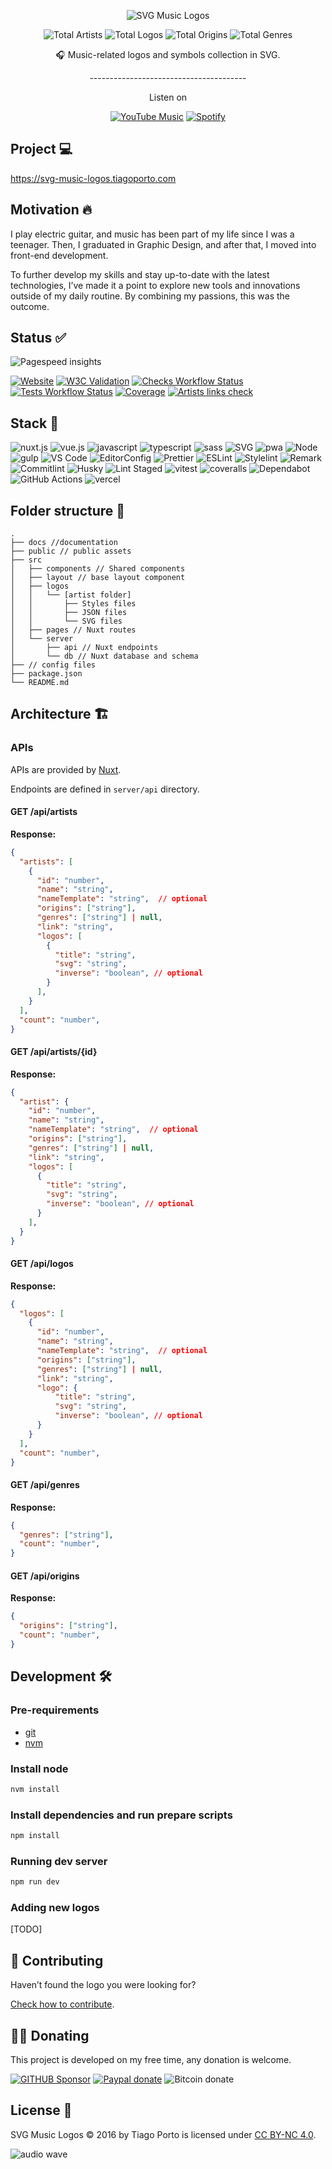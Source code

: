 <div align="center">

![SVG Music Logos](./docs/logo.svg)

<!-- replace start -->

![Total Artists](https://img.shields.io/badge/artists-192-blue.svg?style=flat-square)
![Total Logos](https://img.shields.io/badge/logos-342-blue.svg?style=flat-square)
![Total Origins](https://img.shields.io/badge/origins-20-blue.svg?style=flat-square)
![Total Genres](https://img.shields.io/badge/genres-59-blue.svg?style=flat-square)

<!-- replace end -->

🎧  Music-related logos and symbols collection in SVG.

\---------------------------------------

Listen on

[![YouTube Music](https://img.shields.io/badge/youtube%20music-playlist-555?style=flat-square\&logo=youtube-music\&labelColor=FF0000)][youtube-music-playlist]
[![Spotify](https://img.shields.io/badge/spotify-playlist-555?style=flat-square\&logo=spotify\&labelColor=1DB954\&logoColor=fff)][spotify-playlist]

</div>

## Project 💻

<https://svg-music-logos.tiagoporto.com>

## Motivation 🔥

I play electric guitar, and music has been part of my life since I was a teenager. Then, I graduated in Graphic Design, and after that, I moved into front-end development.

To further develop my skills and stay up-to-date with the latest technologies, I’ve made it a point to explore new tools and innovations outside of my daily routine. By combining my passions, this was the outcome.

## Status ✅

![Pagespeed insights](./docs/pagespeed.svg)

[![Website](https://img.shields.io/website/https/svg-music-logos.tiagoporto.com.svg?down_color=lightgrey\&down_message=offline\&style=flat-square\&up_message=online)][project]
[![W3C Validation](https://img.shields.io/w3c-validation/html.svg?style=flat-square\&targetUrl=https://svg-music-logos.tiagoporto.com)][w3c]
[![Checks Workflow Status](https://img.shields.io/github/actions/workflow/status/tiagoporto/svg-music-logos/checks.yml?label=checks\&style=flat-square)][checks-workflow]
[![Tests Workflow Status](https://img.shields.io/github/actions/workflow/status/tiagoporto/svg-music-logos/unit-tests.yml?label=unit%20tests\&style=flat-square)][unit-tests-workflow]
[![Coverage](https://img.shields.io/coverallsCoverage/github/tiagoporto/svg-music-logos?style=flat-square)][coverage]
[![Artists links check](https://img.shields.io/github/actions/workflow/status/tiagoporto/svg-music-logos/dead-link.yml?branch=main\&style=flat-square\&label=artists%20links)][dead-links-workflow]

## Stack 🧰

![nuxt.js](https://img.shields.io/badge/nuxt.js-%2300DC82?style=for-the-badge\&logo=nuxt.js\&logoColor=white)
![vue.js](https://img.shields.io/badge/vue.js-%234FC08D?style=for-the-badge\&logo=vue.js\&logoColor=white)
![javascript](https://img.shields.io/badge/javascript-%23333?style=for-the-badge\&logo=javascript)
![typescript](https://img.shields.io/badge/typescript-%23007ACC?style=for-the-badge\&logo=typescript\&logoColor=white)
![sass](https://img.shields.io/badge/sass-%23CC6699?style=for-the-badge\&logo=sass\&logoColor=white)
![SVG](https://img.shields.io/badge/svg-%23462b01?style=for-the-badge\&logo=svg)
![pwa](https://img.shields.io/badge/pwa-%235A0FC8?style=for-the-badge\&logo=pwa\&logoColor=white)
![Node](https://img.shields.io/badge/Nodejs-%23339933.svg?style=for-the-badge\&logo=node.js\&logoColor=white)
![gulp](https://img.shields.io/badge/gulp-%23CF4647?style=for-the-badge\&logo=gulp\&logoColor=white)
![VS Code](https://img.shields.io/badge/VS%20Code-0078d7.svg?style=for-the-badge\&logo=visual-studio-code\&logoColor=white)
![EditorConfig](https://img.shields.io/badge/EditorConfig-%23E0EFEF.svg?style=for-the-badge\&logo=editorconfig\&logoColor=black)
![Prettier](https://img.shields.io/badge/Prettier-1A2B34.svg?style=for-the-badge\&logo=prettier)
![ESLint](https://img.shields.io/badge/ESLint-%234B32C3.svg?style=for-the-badge\&logo=eslint\&logoColor=white)
![Stylelint](https://img.shields.io/badge/Stylelint-%231B3A4B.svg?style=for-the-badge\&logo=stylelint\&logoColor=white)
![Remark](https://img.shields.io/badge/Remark-%230A0E0F.svg?style=for-the-badge\&logo=remark\&logoColor=d80303)
![Commitlint](https://img.shields.io/badge/Commitlint-%23000.svg?style=for-the-badge\&logo=commitlint\&logoColor=white)
![Husky](https://img.shields.io/badge/Husky-%23161618.svg?style=for-the-badge)
![Lint Staged](https://img.shields.io/badge/Lint%20Staged-%23FFF.svg?style=for-the-badge)
![vitest](https://img.shields.io/badge/vitest-%23000?style=for-the-badge\&logo=vitest\&logoColor=yellow)
![coveralls](https://img.shields.io/badge/coveralls-%233F5767?style=for-the-badge\&logo=coveralls)
![Dependabot](https://img.shields.io/badge/dependabot-%23025E8C?style=for-the-badge\&logo=dependabot\&logoColor=white)
![GitHub Actions](https://img.shields.io/badge/github%20actions-%232671E5.svg?style=for-the-badge\&logo=githubactions\&logoColor=white)
![vercel](https://img.shields.io/badge/vercel-%23000000?style=for-the-badge\&logo=vercel\&logoColor=white)

<!-- ![PostCSS](https://img.shields.io/badge/PostCSS-%23DD3A0A.svg?style=for-the-badge&logo=postcss&logoColor=white)
![Browserslist](https://img.shields.io/badge/Browserslist-%23FED538.svg?style=for-the-badge&color=%231D1D1D)
 -->

## Folder structure 📂

```text
.
├── docs //documentation
├── public // public assets
├── src
│   ├── components // Shared components
│   ├── layout // base layout component
│   ├── logos
│   │   └── [artist folder]
│   │       ├── Styles files
│   │       ├── JSON files
│   │       └── SVG files
│   ├── pages // Nuxt routes
│   └── server
│       ├── api // Nuxt endpoints
│       └── db // Nuxt database and schema
├── // config files
├── package.json
└── README.md
```

## Architecture 🏗

### APIs

APIs are provided by [Nuxt](https://nuxt.com/docs/getting-started/server).

Endpoints are defined in `server/api` directory.

#### GET /api/artists

**Response:**

```json
{
  "artists": [
    {
      "id": "number",
      "name": "string",
      "nameTemplate": "string",  // optional
      "origins": ["string"],
      "genres": ["string"] | null,
      "link": "string",
      "logos": [
        {
          "title": "string",
          "svg": "string",
          "inverse": "boolean", // optional
        }
      ],
    }
  ],
  "count": "number",
}
```

#### GET /api/artists/{id}

**Response:**

```json
{
  "artist": {
    "id": "number",
    "name": "string",
    "nameTemplate": "string",  // optional
    "origins": ["string"],
    "genres": ["string"] | null,
    "link": "string",
    "logos": [
      {
        "title": "string",
        "svg": "string",
        "inverse": "boolean", // optional
      }
    ],
  }
}
```

#### GET /api/logos

**Response:**

```json
{
  "logos": [
    {
      "id": "number",
      "name": "string",
      "nameTemplate": "string",  // optional
      "origins": ["string"],
      "genres": ["string"] | null,
      "link": "string",
      "logo": {
          "title": "string",
          "svg": "string",
          "inverse": "boolean", // optional
      }
    }
  ],
  "count": "number",
}
```

#### GET /api/genres

**Response:**

```json
{
  "genres": ["string"],
  "count": "number",
}

```

#### GET /api/origins

**Response:**

```json
{
  "origins": ["string"],
  "count": "number",
}
```

## Development 🛠

### Pre-requirements

- [git](https://git-scm.com)
- [nvm](https://github.com/nvm-sh/nvm)

### Install node

```bash
nvm install
```

### Install dependencies and run prepare scripts

```bash
npm install
```

### Running dev server

```bash
npm run dev
```

### Adding new logos

\[TODO]

## 🤝 Contributing

Haven’t found the logo you were looking for?

[Check how to contribute](docs/CONTRIBUTING.md).

## 🤜🤛 Donating

This project is developed on my free time, any donation is welcome.

[![GITHUB Sponsor](https://img.shields.io/badge/-github-black?logo=github)][gh-sponsor]
[![Paypal donate](https://img.shields.io/badge/-PayPal-blue?logo=paypal)][paypal-sponsor]
![Bitcoin donate](https://img.shields.io/badge/bitcoin-14iqQcwYPLBceRURHuFosGTDXxMmt3cLDp-yellow.svg?logo=bitcoin)

## License 📄

SVG Music Logos © 2016 by Tiago Porto is licensed under [CC BY-NC 4.0](LICENSE).

![audio wave](https://media.giphy.com/media/aw6CWyyLQ8WyRuktxR/source.gif)

<!-- Links -->

[project]: https://svg-music-logos.tiagoporto.com

[youtube-music-playlist]: https://music.youtube.com/playlist?list=PLKtV93YW2_X-Iu_iNpyMG03bWx8YTTAx6&feature=share

[spotify-playlist]: https://open.spotify.com/playlist/20XHrsLWAJkgBBagZiURM5

[w3c]: https://validator.nu/?doc=https%3A%2F%2Fsvg-music-logos.tiagoporto.com

[checks-workflow]: https://github.com/tiagoporto/svg-music-logos/actions/workflows/checks.yml

[unit-tests-workflow]: https://github.com/tiagoporto/svg-music-logos/actions/workflows/unit-tests.yml

[coverage]: https://coveralls.io/github/tiagoporto/svg-music-logos

[dead-links-workflow]: https://github.com/tiagoporto/svg-music-logos/actions/workflows/dead-link.yml

[gh-sponsor]: https://github.com/sponsors/tiagoporto

[paypal-sponsor]: https://www.paypal.com/cgi-bin/webscr?cmd=_donations&business=YTDUQ8RZ2G4Q8&lc=US&item_name=tiagoporto&currency_code=USD&bn=PP%2dDonationsBF%3abtn_donateCC_LG%2egif%3aNonHosted
